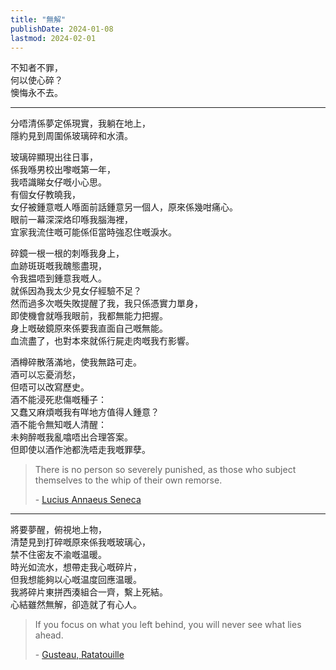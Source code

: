 ```yaml
---
title: "無解"
publishDate: 2024-01-08
lastmod: 2024-02-01
---
```


不知者不罪，<br/>
何以使心碎？<br/>
懊悔永不去。<br/>

---

分唔清係夢定係現實，我躺在地上，<br/>
隱約見到周圍係玻璃碎和水漬。<br/>

玻璃碎顯現出往日事，<br/>
係我喺男校出嚟嘅第一年，<br/>
我唔識睇女仔嘅小心思。<br/>
有個女仔教曉我，<br/>
女仔被鍾意嘅人喺面前話鍾意另一個人，原來係幾咁痛心。<br/>
眼前一幕深深烙印喺我腦海裡，<br/>
宜家我流住嘅可能係佢當時強忍住嘅淚水。<br/>

碎鏡一根一根的刺喺我身上，<br/>
血跡斑斑嘅我醜態盡現，<br/>
令我揾唔到鍾意我嘅人。<br/>
就係因為我太少見女仔經驗不足？<br/>
然而過多次嘅失敗提醒了我，我只係憑實力單身，<br/>
即使機會就喺我眼前，我都無能力把握。<br/>
身上嘅破鏡原來係要我直面自己嘅無能。<br/>
血流盡了，也對本來就係行屍走肉嘅我冇影響。<br/>

酒樽碎散落滿地，使我無路可走。<br/>
酒可以忘憂消愁，<br/>
但唔可以改寫歷史。<br/>
酒不能浸死悲傷嘅種子：<br/>
又蠢又麻煩嘅我有咩地方值得人鍾意？<br/>
酒不能令無知嘅人清醒：<br/>
未夠醉嘅我亂噏唔出合理答案。<br/>
但即使以酒作池都洗唔走我嘅罪孽。<br/>

> There is no person so severely punished, as those who subject themselves to
> the whip of their own remorse.
>
> \- [Lucius Annaeus Seneca](https://www.brainyquote.com/quotes/lucius_annaeus_seneca_155043)

---

將要夢醒，俯視地上物，<br/>
清楚見到打碎嘅原來係我嘅玻璃心，<br/>
禁不住密友不渝嘅温暖。<br/>
時光如流水，想帶走我心嘅碎片，<br/>
但我想能夠以心嘅温度回應温暖。<br/>
我將碎片東拼西湊組合一齊，繫上死結。<br/>
心結雖然無解，卻造就了有心人。<br/>

> If you focus on what you left behind, you will never see what lies ahead.
>
> \- [Gusteau, Ratatouille](https://www.goodreads.com/quotes/8052550-if-you-focus-on-what-you-left-behind-you-will)
